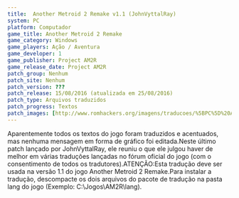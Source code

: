 ```yaml
---
title:  Another Metroid 2 Remake v1.1 (JohnVyttalRay)
system: PC
platform: Computador
game_title: Another Metroid 2 Remake
game_category: Windows
game_players: Ação / Aventura
game_developer: 1
game_publisher: Project AM2R
game_release_date: Project AM2R
patch_group: Nenhum
patch_site: Nenhum
patch_version: ???
patch_release: 15/08/2016 (atualizada em 25/08/2016)
patch_type: Arquivos traduzidos
patch_progress: Textos
patch_images: [http://www.romhackers.org/imagens/traducoes/%5BPC%5D%20Another%20Metroid%202%20Remake%20-%20JohnVyttalRay%20-%201.jpg,http://www.romhackers.org/imagens/traducoes/%5BPC%5D%20Another%20Metroid%202%20Remake%20-%20JohnVyttalRay%20-%202.jpg,http://www.romhackers.org/imagens/traducoes/%5BPC%5D%20Another%20Metroid%202%20Remake%20-%20JohnVyttalRay%20-%203.jpg]
---
```

Aparentemente todos os textos do jogo foram traduzidos e acentuados, mas nenhuma mensagem em forma de gráfico foi editada.Neste último patch lançado por JohnVyttalRay, ele reuniu o que ele julgou haver de melhor em várias traduções lançadas no fórum oficial do jogo (com o consentimento de todos os tradutores).ATENÇÃO:Esta tradução deve ser usada na versão 1.1 do jogo Another Metroid 2 Remake.Para instalar a tradução, descompacte os dois arquivos do pacote de tradução na pasta lang do jogo (Exemplo: C:\Jogos\AM2R\lang).